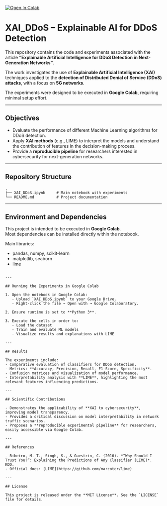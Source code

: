 [![Open In Colab](https://colab.research.google.com/assets/colab-badge.svg)](https://colab.research.google.com/github/j3les-0/DDoS-XAI-Detection/blob/main/XAI_DDoS.ipynb)

# XAI_DDoS – Explainable AI for DDoS Detection

This repository contains the code and experiments associated with the article **“Explainable Artificial Intelligence for DDoS Detection in Next-Generation Networks”**.  

The work investigates the use of **Explainable Artificial Intelligence (XAI)** techniques applied to the **detection of Distributed Denial of Service (DDoS) attacks**, with a focus on **5G networks**.  

The experiments were designed to be executed in **Google Colab**, requiring minimal setup effort.  

---

## Objectives

- Evaluate the performance of different Machine Learning algorithms for DDoS detection.  
- Apply **XAI methods** (e.g., LIME) to interpret the models and understand the contribution of features in the decision-making process.  
- Provide a **reproducible pipeline** for researchers interested in cybersecurity for next-generation networks.  

---

## Repository Structure

```
.
├── XAI_DDoS.ipynb     # Main notebook with experiments
└── README.md          # Project documentation
```

---

## Environment and Dependencies

This project is intended to be executed in **Google Colab**.  
Most dependencies can be installed directly within the notebook.  

Main libraries:  
- pandas, numpy, scikit-learn  
- matplotlib, seaborn  
- lime  

```

---

## Running the Experiments in Google Colab

1. Open the notebook in Google Colab:  
   - Upload `XAI_DDoS.ipynb` to your Google Drive.  
   - Right-click the file → Open with → Google Colaboratory.  

2. Ensure runtime is set to **Python 3**.  

3. Execute the cells in order to:  
   - Load the dataset 
   - Train and evaluate ML models  
   - Visualize results and explanations with LIME  

---

## Results

The experiments include:  
- Comparative evaluation of classifiers for DDoS detection.  
- Metrics: **Accuracy, Precision, Recall, F1-Score, Specificity**.  
- Confusion matrices and visualization of model performance.  
- Interpretability analysis with **LIME**, highlighting the most relevant features influencing predictions.  

---

## Scientific Contributions

- Demonstrates the applicability of **XAI to cybersecurity**, improving model transparency.  
- Provides a critical discussion on model interpretability in network traffic scenarios.  
- Proposes a **reproducible experimental pipeline** for researchers, easily accessible via Google Colab.  

---

## References

- Ribeiro, M. T., Singh, S., & Guestrin, C. (2016). *“Why Should I Trust You?”: Explaining the Predictions of Any Classifier (LIME)*. KDD.  
- Official docs: [LIME](https://github.com/marcotcr/lime)  

---

## License

This project is released under the **MIT License**. See the `LICENSE` file for details.  
